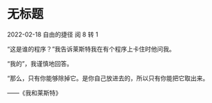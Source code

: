 # 无标题

2022-02-18  自由的捷径   阅 8  转 1

“这是谁的程序？”我告诉莱斯特我在有个程序上卡住时他问我。

“我的”，我谨慎地回答。

“那么，只有你能够除掉它。是你自己放进去的，所以只有你能把它取出来。

——《我和莱斯特》

  
